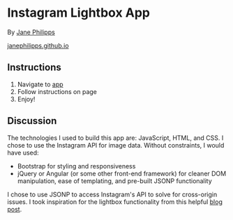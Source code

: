 # Instagram Lightbox App

By [Jane Philipps](mailto:jane.philipps@gmail.com)

[janephilipps.github.io](http://janephilipps.github.io)

## Instructions

1. Navigate to [app](http://janephilipps.github.io/instagram_lightbox_app.html)
2. Follow instructions on page
3. Enjoy!

## Discussion

The technologies I used to build this app are: JavaScript, HTML, and CSS. I chose to use the Instagram API for image data. Without constraints, I would have used:

- Bootstrap for styling and responsiveness
- jQuery or Angular (or some other front-end framework) for cleaner DOM manipulation, ease of templating, and pre-built JSONP functionality

I chose to use JSONP to access Instagram's API to solve for cross-origin issues. I took inspiration for the lightbox functionality from this helpful [blog post](https://www.script-tutorials.com/how-to-create-a-lightbox-ultra-using-css-and-javascript/).